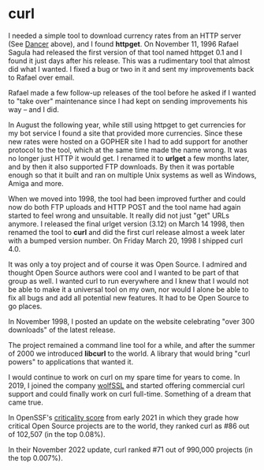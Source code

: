 # curl

I needed a simple tool to download currency rates from an HTTP server (See
[Dancer](dancer.md) above), and I found **httpget**. On November 11, 1996
Rafael Sagula had released the first version of that tool named httpget 0.1
and I found it just days after his release. This was a rudimentary tool that
almost did what I wanted. I fixed a bug or two in it and sent my improvements
back to Rafael over email.

Rafael made a few follow-up releases of the tool before he asked if I wanted
to "take over" maintenance since I had kept on sending improvements his way –
and I did.

In August the following year, while still using httpget to get currencies for
my bot service I found a site that provided more currencies. Since these new
rates were hosted on a GOPHER site I had to add support for another protocol
to the tool, which at the same time made the name wrong. It was no longer just
HTTP it would get. I renamed it to **urlget** a few months later, and by then
it also supported FTP downloads. By then it was portable enough so that it
built and ran on multiple Unix systems as well as Windows, Amiga and more.

When we moved into 1998, the tool had been improved further and could now do
both FTP uploads and HTTP POST and the tool name had again started to feel
wrong and unsuitable. It really did not just "get" URLs anymore. I released
the final urlget version (3.12) on March 14 1998, then renamed the tool to
**curl** and did the first curl release almost a week later with a bumped
version number. On Friday March 20, 1998 I shipped curl 4.0.

It was only a toy project and of course it was Open Source. I admired and
thought Open Source authors were cool and I wanted to be part of that group as
well. I wanted curl to run everywhere and I knew that I would not be able to
make it a universal tool on my own, nor would I alone be able to fix all bugs
and add all potential new features. It had to be Open Source to go places.

In November 1998, I posted an update on the website celebrating "over 300
downloads" of the latest release.

The project remained a command line tool for a while, and after the summer of
2000 we introduced **libcurl** to the world. A library that would bring "curl
powers" to applications that wanted it.

I would continue to work on curl on my spare time for years to come. In 2019,
I joined the company [wolfSSL](https://wolfssl.com) and started offering
commercial curl support and could finally work on curl full-time. Something of
a dream that came true.

In OpenSSF's [criticality score](https://github.com/ossf/criticality_score)
from early 2021 in which they grade how critical Open Source projects are to
the world, they ranked curl as #86 out of 102,507 (in the top 0.08%).

In their November 2022 update, curl ranked #71 out of 990,000 projects (in the
top 0.007%).
